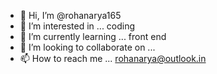 - 👋 Hi, I’m @rohanarya165
- 👀 I’m interested in ... coding
- 🌱 I’m currently learning ... front end
- 💞️ I’m looking to collaborate on ... 
- 📫 How to reach me ... rohanarya@outlook.in

<!---
rohanarya165/rohanarya165 is a ✨ special ✨ repository because its `README.md` (this file) appears on your GitHub profile.
You can click the Preview link to take a look at your changes.
--->

